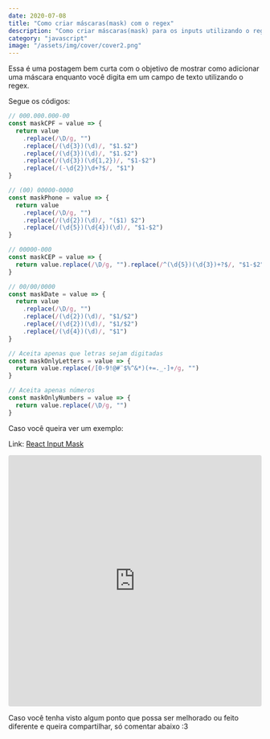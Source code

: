 ```yaml
---
date: 2020-07-08
title: "Como criar máscaras(mask) com o regex"
description: "Como criar máscaras(mask) para os inputs utilizando o regex."
category: "javascript"
image: "/assets/img/cover/cover2.png"
---
```


Essa é uma postagem bem curta com o objetivo de mostrar como adicionar uma máscara enquanto você digita em um campo de texto utilizando o regex.

Segue os códigos:

```js
// 000.000.000-00
const maskCPF = value => {
  return value
    .replace(/\D/g, "")
    .replace(/(\d{3})(\d)/, "$1.$2")
    .replace(/(\d{3})(\d)/, "$1.$2")
    .replace(/(\d{3})(\d{1,2})/, "$1-$2")
    .replace(/(-\d{2})\d+?$/, "$1")
}

// (00) 00000-0000
const maskPhone = value => {
  return value
    .replace(/\D/g, "")
    .replace(/(\d{2})(\d)/, "($1) $2")
    .replace(/(\d{5})(\d{4})(\d)/, "$1-$2")
}

// 00000-000
const maskCEP = value => {
  return value.replace(/\D/g, "").replace(/^(\d{5})(\d{3})+?$/, "$1-$2")
}

// 00/00/0000
const maskDate = value => {
  return value
    .replace(/\D/g, "")
    .replace(/(\d{2})(\d)/, "$1/$2")
    .replace(/(\d{2})(\d)/, "$1/$2")
    .replace(/(\d{4})(\d)/, "$1")
}

// Aceita apenas que letras sejam digitadas
const maskOnlyLetters = value => {
  return value.replace(/[0-9!@#¨$%^&*)(+=._-]+/g, "")
}

// Aceita apenas números
const maskOnlyNumbers = value => {
  return value.replace(/\D/g, "")
}
```

Caso você queira ver um exemplo:

Link: <a href="https://codesandbox.io/s/react-input-mask-go75h" target="_blank" rel="noopener noreferrer">React Input Mask</a>

<iframe
     src="https://codesandbox.io/embed/react-input-mask-go75h?fontsize=14&hidenavigation=1&theme=dark"
     style="width:100%; height:500px; border:0; border-radius: 4px; overflow:hidden;"
     title="React Input Mask"
     allow="camera; geolocation; microphone;"
     sandbox="allow-autoplay allow-forms allow-modals allow-popups allow-presentation allow-same-origin allow-scripts"
></iframe>

Caso você tenha visto algum ponto que possa ser melhorado ou feito diferente e queira compartilhar, só comentar abaixo :3
